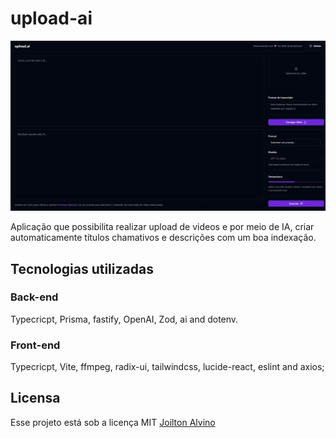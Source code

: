 # upload-ai
 
 ![Image web in the api](https://github.com/Joilton07/upload-ai/blob/main/public/api_web.jpeg)

Aplicação que possibilita realizar upload de videos e por meio de IA, criar automaticamente títulos chamativos e descrições com um boa indexação.
 
## Tecnologias utilizadas

### Back-end
Typecricpt, Prisma, fastify, OpenAI, Zod, ai and dotenv.

### Front-end

Typecricpt, Vite, ffmpeg, radix-ui, tailwindcss, lucide-react, eslint and axios;

## Licensa

Esse projeto está sob a licença MIT [Joilton Alvino](https://github.com/Joilton07)

